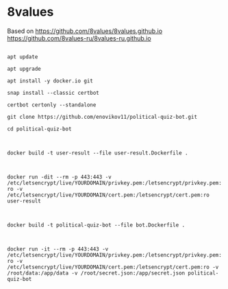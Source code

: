 # 8values
Based on https://github.com/8values/8values.github.io https://github.com/8values-ru/8values-ru.github.io

<code>
apt update<br/>
apt upgrade<br/>
apt install -y docker.io git<br/>
snap install --classic certbot<br/>
certbot certonly --standalone<br/>
git clone https://github.com/enovikov11/political-quiz-bot.git<br/>
cd political-quiz-bot<br/>
<br/>
docker build -t user-result --file user-result.Dockerfile .<br/>
<br/>
docker run -dit --rm -p 443:443 -v /etc/letsencrypt/live/YOURDOMAIN/privkey.pem:/letsencrypt/privkey.pem:ro -v /etc/letsencrypt/live/YOURDOMAIN/cert.pem:/letsencrypt/cert.pem:ro user-result<br/>
<br/>
docker build -t political-quiz-bot --file bot.Dockerfile .<br/>
<br/>
docker run -it --rm -p 443:443 -v /etc/letsencrypt/live/YOURDOMAIN/privkey.pem:/letsencrypt/privkey.pem:ro -v /etc/letsencrypt/live/YOURDOMAIN/cert.pem:/letsencrypt/cert.pem:ro -v /root/data:/app/data -v /root/secret.json:/app/secret.json political-quiz-bot<br/>
</code>